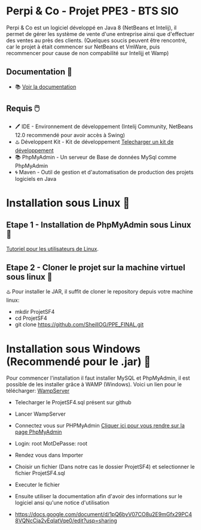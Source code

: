 # Perpi & Co - Projet PPE3 - BTS SIO 

Perpi & Co est un logiciel développé en Java 8 (NetBeans et Intelij), il permet de gérer les système de vente d'une entreprise ainsi que d'effectuer des ventes au près des clients. (Quelques soucis peuvent être rencontré, car le projet à était commencer sur NetBeans et VmWare, puis recommencer pour cause de non compabilité sur Intelijj et Wamp)

## Documentation 📕

- 📚 [Voir la documentation](https://docs.google.com/document/d/1pQ6byV07CO8u2E9mGfx29PC48VQNcCja2vEqIatVqe0/edit?usp=sharing)

## Requis 🖱️

- 🖊️ IDE - Environnement de développement (Intelij Community, NetBeans 12.0 recommendé pour avoir accès à Swing)
- ♨️ Développent Kit - Kit de développement [Telecharger un kit de développement](https://docs.aws.amazon.com/corretto/latest/corretto-8-ug/downloads-list.html)
- 📚 PhpMyAdmin - Un serveur de Base de données MySql comme PhpMyAdmin
- 🌀 Maven - Outil de gestion et d'automatisation de production des projets logiciels en Java  

# Installation sous Linux 📁

## Etape 1 - Installation de PhpMyAdmin sous Linux 📁

[Tutoriel pour les utilisateurs de Linux](http://elisabeth.pointal.org/doc/code/server/lamp/phpmyadmin).

## Etape 2 - Cloner le projet sur la machine virtuel sous linux 📁

♨️ Pour installer le JAR, il suffit de cloner le repository depuis votre machine linux:

  - mkdir ProjetSF4
  - cd ProjetSF4
  - git clone https://github.com/SheillOG/PPE_FINAL.git

# Installation sous Windows (Recommendé pour le .jar) 📁

Pour commencer l'installation il faut installer MySQL et PhpMyAdmin, il est possible de les installer grâce à WAMP (Windows).
Voici un lien pour le télécharger: [WampServer](https://www.wampserver.com/en/download-wampserver-64bits/)

- Telecharger le ProjetSF4.sql présent sur github
- Lancer WampServer
- Connectez vous sur PHPMyAdmin [Cliquer ici pour vous rendre sur la page PhpMyAdmin](http://127.0.0.1/phpmyadmin/)
- Login: root MotDePasse: root
- Rendez vous dans Importer
- Choisir un fichier (Dans notre cas le dossier ProjetSF4) et selectionner le fichier ProjetSF4.sql
- Executer le fichier

- Ensuite utiliser la documentation afin d'avoir des informations sur le logiciel ansi qu'une notice d'utilisation
- https://docs.google.com/document/d/1pQ6byV07CO8u2E9mGfx29PC48VQNcCja2vEqIatVqe0/edit?usp=sharing
